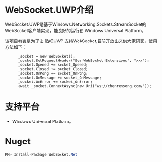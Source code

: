 # WebSocket.UWP介绍

WebSocket.UWP是基于Windows.Networking.Sockets.StreamSocket的WebSocket客户端实现，能良好的运行在 Windows Universal Platform。

该项目初衷是为了让 贴吧UWP 支持WebSocket,目前开放出来供大家研究，使用方法如下：

```
      _socket = new WebSocket();
      _socket.SetRequestHeader("Sec-WebSocket-Extensions", "xxx");
      _socket.Opened += socket_Opened;
      _socket.Closed += socket_Closed;
      _socket.OnPong += socket_OnPong;
      _socket.OnMessage += socket_OnMessage;
      _socket.OnError += socket_OnError;
      await _socket.ConnectAsync(new Uri("ws://chenrensong.com/"));
```

# 支持平台
- Windows Universal Platform。 

# Nuget
``` c#
PM> Install-Package WebSocket.Net
